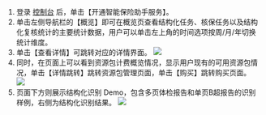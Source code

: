 1. 登录 [控制台](https://console.cloud.tencent.com/cii) 后，单击【开通智能保险助手服务】。
2. 单击左侧导航栏的【概览】即可在概览页查看结构化任务、核保任务以及结构化复核统计的主要统计数据，用户可以单击左上角的时间选项按周/月/年切换统计维度。
3. 单击【查看详情】可跳转对应的详情界面。
![](https://main.qcloudimg.com/raw/5727ed6b3cb19fe2dcfa215086b5da3e.png)
4. 同时，在页面上可以看到资源包计费概览情况，显示用户现有的可用资源包情况，单击【详情跳转】跳转资源包管理页面，单击【购买】跳转购买页面。
![](https://main.qcloudimg.com/raw/008cfc92fff01dccdfca267b5ed3f948.png)
5. 页面下方则展示结构化识别 Demo，包含多页体检报告和单页B超报告的识别样例，右侧为结构化识别结果。
![](https://main.qcloudimg.com/raw/07d5c7e4431db58ae7af2b3031708e75.png)